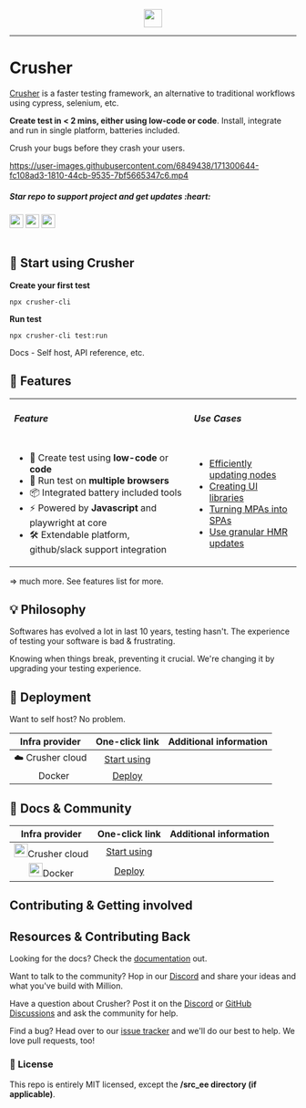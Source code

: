 <p align="center">
<img src="https://i.imgur.com/Z6wyajH.png" height="32" style="margin: 0 auto;"/>
</p>

<hr/>

<h1> Crusher</h1>

[Crusher](https://crusher.dev) is a faster  testing framework, an alternative to traditional workflows using cypress, selenium, etc.

**Create test in < 2 mins, either using low-code or code**. Install, integrate and run in single platform, batteries included.

Crush your bugs before they crash your users.


https://user-images.githubusercontent.com/6849438/171300644-fc108ad3-1810-44cb-9535-7bf5665347c6.mp4

<div>
<h5> Star repo to support project and get updates :heart: </h5>
</div>

<div>
  <img src="https://img.shields.io/github/stars/crusherdev/crusher.svg?style=social&label=Star" height="24"/>  
    <img src="https://img.shields.io/github/forks/crusherdev/crusher.svg?style=social&label=Fork" height="24"/>
     <img src="https://img.shields.io/github/watchers/crusherdev/crusher.svg?style=social&label=Watch" height="24"/>
</div>
<br/>



## 🚀 Start using Crusher

**Create your first test**

```
npx crusher-cli
```


**Run test**

```
npx crusher-cli test:run
```

Docs - Self host, API reference, etc.

## 🔮 Features

<table>
  <tbody>
    <tr>
      <td>
        <h5>Feature</h5>
      </td>
      <td>
        <h5>Use Cases</h5>
      </td>
    </tr>
    <tr>
      <td>
        <ul>
            <li>🦁 Create test using <strong>low-code</strong> or  <strong>code</strong></li>
          <li>🦁 Run test on <strong>multiple browsers</strong></li>
          <li>📦 Integrated battery included tools</li>
          <li>⚡ Powered by <strong>Javascript</strong> and playwright at core</li>
          <li>🛠️ Extendable platform, github/slack support integration</li>
        </ul>
      </td>
      <td>
        <ul>
          <li><a href="https://millionjs.org/docs/api/basics/render">Efficiently updating nodes</a></li>
          <li><a href="https://github.com/aidenybai/hacky">Creating UI libraries</a></li>
          <li><a href="https://millionjs.org/docs/api/extra/router">Turning MPAs into SPAs</a></li>
          <li><a href="https://millionjs.org/docs/tooling/ssg-ssr">Use granular HMR updates</a></li>
        </ul>
      </td>
    </tr>
  </tbody>
</table>

=> much more. See features list for more.

## 💡 Philosophy

Softwares has evolved a lot in last 10 years, testing hasn't. The experience of testing your software is bad & frustrating.

Knowing when things break, preventing it crucial. We're changing it by upgrading your testing experience. 


## 🧱 Deployment

Want to self host? No problem. 

|                                   **Infra provider**                                   |                                **One-click link**                                | **Additional information** |
| :------------------------------------------------------------------------------------: | :------------------------------------------------------------------------------: | :------------------------: |
| <div style=""> ☁️ Crusher cloud </div> | [Start using](https://app.crusher.dev) |                            |
| <div style=""> <img src="https://i.imgur.com/x2v2EpM.png" height="12px"/>Docker </div> | [Deploy](https://docs.crusher.dev/docs/self-host/how-to-setup-crusher-on-docker) |                            |

## 📝 Docs & Community
|                                   **Infra provider**                                   |                                **One-click link**                                | **Additional information** |
| :------------------------------------------------------------------------------------: | :------------------------------------------------------------------------------: | :------------------------: |
| <div style=""> <img src="https://i.imgur.com/x2v2EpM.png" height="24px"/>Crusher cloud </div> | [Start using](https://app.crusher.dev) |                            |
| <div style=""> <img src="https://i.imgur.com/x2v2EpM.png" height="24px"/>Docker </div> | [Deploy](https://docs.crusher.dev/docs/self-host/how-to-setup-crusher-on-docker) |                            |



## Contributing & Getting involved


## Resources & Contributing Back

Looking for the docs? Check the [documentation](https://millionjs.org) out.

Want to talk to the community? Hop in our [Discord](https://discord.gg/X9yFbcV2rF) and share your ideas and what you've build with Million.

Have a question about Crusher? Post it on the [Discord](https://discord.gg/X9yFbcV2rF) or [GitHub Discussions](https://github.com/aidenybai/million/discussions) and ask the community for help.

Find a bug? Head over to our [issue tracker](https://github.com/aidenybai/million/issues) and we'll do our best to help. We love pull requests, too!

### 📝 License

This repo is entirely MIT licensed, except the **/src_ee directory (if applicable)**.
